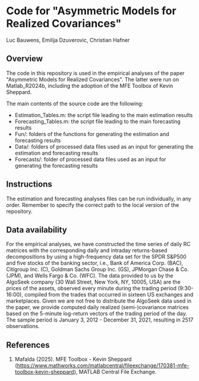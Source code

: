 # **Code for "Asymmetric Models for Realized Covariances"**
Luc Bauwens, Emilija Dzuverovic, Christian Hafner

## Overview
The code in this repository is used in the empirical analyses of the paper "Asymmetric Models for Realized Covariances". The latter were run on Matlab_R2024b, including the adoption of the MFE Toolbox of Kevin Sheppard.

The main contents of the source code are the following:
- Estimation_Tables.m: the script file leading to the main estimation results
- Forecasting_Tables.m: the script file leading to the main forecasting results
- Fun/: folders of the functions for generating the estimation and forecasting results
- Data/: folders of processed data files used as an input for generating the estimation and forecasting results
- Forecasts/: folder of processed data files used as an input for generating the forecasting results

## Instructions
The estimation and forecasting analyses files can be run individually, in any order. Remember to specify the correct path to the local version of the repository.

## Data availability
For the empirical analyses, we have constructed the time series of daily RC matrices with the corresponding daily and intraday returns-based decompositions by using a high-frequency data set for the SPDR S&P500 and five stocks of the banking sector, i.e., Bank of America Corp. (BAC), Citigroup Inc. (C), Goldman Sachs Group Inc. (GS), JPMorgan Chase & Co. (JPM), and Wells Fargo & Co. (WFC). The data provided to us by the AlgoSeek company (30 Wall Street, New York, NY, 10005, USA) are the prices of the assets, observed every minute during the trading period (9:30-16:00), compiled from the trades that occurred in sixteen US exchanges and marketplaces. Given we are not free to distribute the AlgoSeek data used in the paper, we provide computed daily realized (semi-)covariance matrices based on the 5-minute log-return vectors of the trading period of the day. The sample period is January 3, 2012 - December 31, 2021, resulting in 2517 observations.

## References
1. Mafalda (2025). MFE Toolbox - Kevin Sheppard (https://www.mathworks.com/matlabcentral/fileexchange/170381-mfe-toolbox-kevin-sheppard), MATLAB Central File Exchange.


